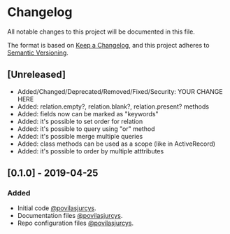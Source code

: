# Changelog

All notable changes to this project will be documented in this file.

The format is based on [Keep a Changelog](https://keepachangelog.com/en/1.0.0/),
and this project adheres to [Semantic Versioning](https://semver.org/spec/v2.0.0.html).

## [Unreleased]

* Added/Changed/Deprecated/Removed/Fixed/Security: YOUR CHANGE HERE
* Added: relation.empty?, relation.blank?, relation.present? methods
* Added: fields now can be marked as "keywords"
* Added: it's possible to set order for relation
* Added: it's possible to query using "or" method
* Added: it's possible merge multiple queries
* Added: class methods can be used as a scope (like in ActiveRecord)
* Added: it's possible to order by multiple atttributes

## [0.1.0] - 2019-04-25

### Added

* Initial code [@povilasjurcys](https://github.com/povilasjurcys).
* Documentation files [@povilasjurcys](https://github.com/povilasjurcys).
* Repo configuration files [@povilasjurcys](https://github.com/povilasjurcys).
